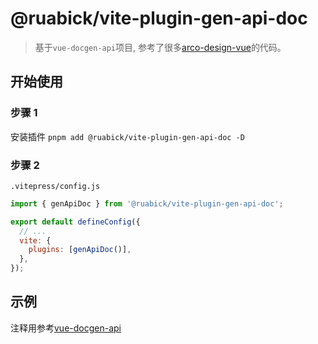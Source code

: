 # @ruabick/vite-plugin-gen-api-doc

> 基于`vue-docgen-api`项目, 参考了很多[arco-design-vue](https://github.com/arco-design/arco-design-vue/tree/main/packages/arco-vue-scripts)的代码。

## 开始使用

### 步骤 1

安装插件 `pnpm add @ruabick/vite-plugin-gen-api-doc -D`

### 步骤 2

`.vitepress/config.js`

```js
import { genApiDoc } from '@ruabick/vite-plugin-gen-api-doc';

export default defineConfig({
  // ...
  vite: {
    plugins: [genApiDoc()],
  },
});
```

## 示例

注释用参考[vue-docgen-api](https://github.com/vue-styleguidist/vue-styleguidist/tree/dev/packages/vue-docgen-api)
